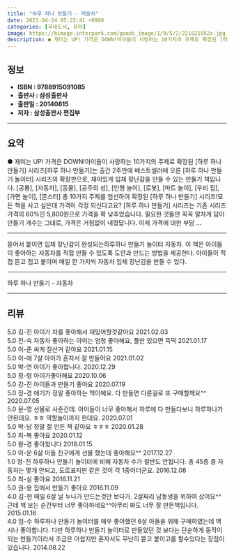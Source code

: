 ```yaml
---
title: "하루 하나 만들기 - 자동차"
date: 2021-04-24 05:22:41 +0900
categories: [국내도서, 유아]
image: https://bimage.interpark.com/goods_image/1/9/5/2/221821952s.jpg
description: ● 재미는 UP! 가격은 DOWN!아이들이 사랑하는 10가지의 주제로 확장된 [하루 하나 만들기] 시리즈[하루 하나 만들기]는 출간 2주만에 베스트셀러에 오른 [하루 하나 만들기 놀이터] 시리즈의 확장판으로, 재미있게 입체 장난감을 만들 수 있는 만들기 책입니다. [공룡], [자동차]
---
```


## **정보**

- **ISBN : 9788915091085**
- **출판사 : 삼성출판사**
- **출판일 : 20140815**
- **저자 : 삼성출판사 편집부**

------



## **요약**

●  재미는 UP! 가격은 DOWN!아이들이 사랑하는 10가지의 주제로 확장된 [하루 하나 만들기] 시리즈[하루 하나 만들기]는 출간 2주만에 베스트셀러에 오른 [하루 하나 만들기 놀이터] 시리즈의 확장판으로, 재미있게 입체 장난감을 만들 수 있는 만들기 책입니다. [공룡], [자동차], [동물], [공주의 성], [인형 놀이], [로봇], [마트 놀이], [우리 집], [가면 놀이], [몬스터] 총 10가지 주제를 엄선하여 확장된 [하루 하나 만들기] 시리즈!모든 책을 사고 싶은데 가격이 걱정 되신다고요? [하루 하나 만들기] 시리즈는 기존 시리즈 가격의 60%인 5,800원으로 가격을 확 낮추었습니다. 필요한 것들만 꼭꼭 알차게 담아 만들기 개수는 그대로, 가격은 거침없이 내렸답니다. 이제 가격에 대한 부담 ...

------

뜯어서 붙이면 입체 장난감이 완성되는하루하나 만들기 놀이터 자동차. 이 책은 아이들이 좋아하는 자동차를 직접 만들 수 있도록 도안과 만드는 방법을 제공한다. 아이들이 직접 뜯고 접고 붙이며 매일 한 가지씩 자동차 입체 장난감을 만들 수 있다.

------


하루 하나 만들기 - 자동차 

------


## **리뷰** 

5.0 김-진 아이가 차를 좋아해서 재밌어할것같아요 2021.02.03 <br/>5.0 전-숙 자동차 좋아하는 아이는 엄청 좋아해요, 풀만 있으면 뚝딱 2021.01.17 <br/>5.0 이-준 싸게 잘산거 같아요 2021.01.15 <br/>5.0 이-애 7살 아이가 혼자서 잘 만들어요 2021.01.02 <br/>5.0 박-연 아이가 좋아합니다. 2020.12.29 <br/>5.0 정-령 아이가좋아해요 2020.10.06 <br/>5.0 강-진 아이들과 만들기 좋아요 2020.07.19 <br/>5.0 정-경 애기가 정말 좋아하는 책이예요. 다 만들면 다른걸로 또 구매할께요^^ 2020.07.05 <br/>5.0 문-영 선물로 사준건데. 아이들이 너무 좋아해서 하루에 다 만들다보니 하루하나가 안된데요. ㅎㅎ 역할놀이까지 한대요.  2020.07.01 <br/>5.0 박-남 정말 잘 만든 책 같아요 ㅎㅎㅎ 2020.01.28 <br/>5.0 최-복 좋아요 2020.01.12 <br/>5.0 왕-경 좋아핮니다 2018.01.15 <br/>5.0 이-운 6살 아들 친구에게 선물 했는데 좋아해요^^ 2017.12.27 <br/>1.0 정-진 하루하나 만들기 놀이터에 비해 자동차 수가 절반도 안됩니다.
총 45종 중  자동차는 몇개 안되고, 도로표지판 같은 것이 각 1종이더군요.
 2016.12.08 <br/>5.0 최-실 좋아요 2016.11.21 <br/>5.0 권-용 집에서 만들기 좋아요 2016.11.09 <br/>4.0 김-현 매일 6살 날 누나가 만드는것만 보다가. 2살짜리 남동생을 위하여 샀어요^^근데 책 보는 순간부터 너무 좋아하네요^^아무리 봐도 너무 잘 만든책입니다. 2015.01.16 <br/>4.0 임-수 하루하나 만들기 놀이터를 매우 좋아했던 6살 아들을 위해 구매하였는데 역시나 좋아합니다. 다만 하루하나 만들기 놀이터로 만들었던 것 보다는 단순하게 동작이 되는 만들기이라서 조금은 아쉽지만 혼자서도 무난히 뜯고 붙이고를 할수있다는 장점이있습니다. 2014.08.22 <br/>